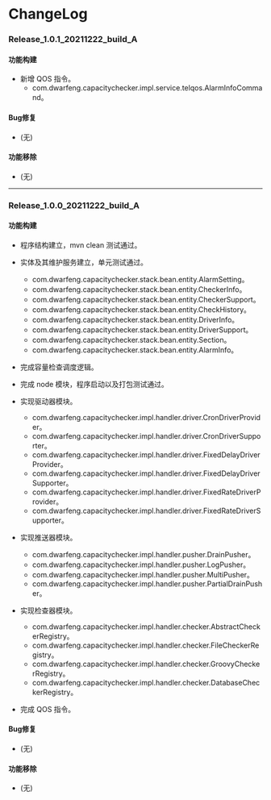 # ChangeLog

### Release_1.0.1_20211222_build_A

#### 功能构建

- 新增 QOS 指令。
  - com.dwarfeng.capacitychecker.impl.service.telqos.AlarmInfoCommand。

#### Bug修复

- (无)

#### 功能移除

- (无)

---

### Release_1.0.0_20211222_build_A

#### 功能构建

- 程序结构建立，mvn clean 测试通过。

- 实体及其维护服务建立，单元测试通过。
  - com.dwarfeng.capacitychecker.stack.bean.entity.AlarmSetting。
  - com.dwarfeng.capacitychecker.stack.bean.entity.CheckerInfo。
  - com.dwarfeng.capacitychecker.stack.bean.entity.CheckerSupport。
  - com.dwarfeng.capacitychecker.stack.bean.entity.CheckHistory。
  - com.dwarfeng.capacitychecker.stack.bean.entity.DriverInfo。
  - com.dwarfeng.capacitychecker.stack.bean.entity.DriverSupport。
  - com.dwarfeng.capacitychecker.stack.bean.entity.Section。
  - com.dwarfeng.capacitychecker.stack.bean.entity.AlarmInfo。

- 完成容量检查调度逻辑。

- 完成 node 模块，程序启动以及打包测试通过。

- 实现驱动器模块。
  - com.dwarfeng.capacitychecker.impl.handler.driver.CronDriverProvider。
  - com.dwarfeng.capacitychecker.impl.handler.driver.CronDriverSupporter。
  - com.dwarfeng.capacitychecker.impl.handler.driver.FixedDelayDriverProvider。
  - com.dwarfeng.capacitychecker.impl.handler.driver.FixedDelayDriverSupporter。
  - com.dwarfeng.capacitychecker.impl.handler.driver.FixedRateDriverProvider。
  - com.dwarfeng.capacitychecker.impl.handler.driver.FixedRateDriverSupporter。

- 实现推送器模块。
  - com.dwarfeng.capacitychecker.impl.handler.pusher.DrainPusher。
  - com.dwarfeng.capacitychecker.impl.handler.pusher.LogPusher。
  - com.dwarfeng.capacitychecker.impl.handler.pusher.MultiPusher。
  - com.dwarfeng.capacitychecker.impl.handler.pusher.PartialDrainPusher。

- 实现检查器模块。
  - com.dwarfeng.capacitychecker.impl.handler.checker.AbstractCheckerRegistry。
  - com.dwarfeng.capacitychecker.impl.handler.checker.FileCheckerRegistry。
  - com.dwarfeng.capacitychecker.impl.handler.checker.GroovyCheckerRegistry。
  - com.dwarfeng.capacitychecker.impl.handler.checker.DatabaseCheckerRegistry。

- 完成 QOS 指令。

#### Bug修复

- (无)

#### 功能移除

- (无)
